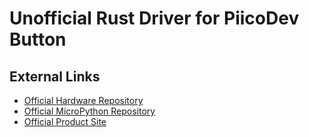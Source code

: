 [Official Hardware Repository]: https://github.com/CoreElectronics/CE-PiicoDev-Button/tree/53c87f9c908d31c1385dfc4f9f4e1d9773aa05ae
[Official MicroPython Repository]: https://github.com/CoreElectronics/CE-PiicoDev-Switch-MicroPython-Module/tree/3bfbfa1ed58438afb9d7cb3032e24de1dc9742e7
[Official Product Site]: https://piico.dev/p21
# Unofficial Rust Driver for PiicoDev Button
## External Links
- [Official Hardware Repository]
- [Official MicroPython Repository]
- [Official Product Site]
